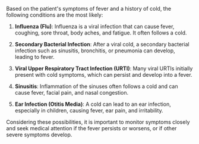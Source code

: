 Based on the patient's symptoms of fever and a history of cold, the following conditions are the most likely:

1. **Influenza (Flu)**: Influenza is a viral infection that can cause fever, coughing, sore throat, body aches, and fatigue. It often follows a cold.

2. **Secondary Bacterial Infection**: After a viral cold, a secondary bacterial infection such as sinusitis, bronchitis, or pneumonia can develop, leading to fever.

3. **Viral Upper Respiratory Tract Infection (URTI)**: Many viral URTIs initially present with cold symptoms, which can persist and develop into a fever.

4. **Sinusitis**: Inflammation of the sinuses often follows a cold and can cause fever, facial pain, and nasal congestion.

5. **Ear Infection (Otitis Media)**: A cold can lead to an ear infection, especially in children, causing fever, ear pain, and irritability.

Considering these possibilities, it is important to monitor symptoms closely and seek medical attention if the fever persists or worsens, or if other severe symptoms develop.